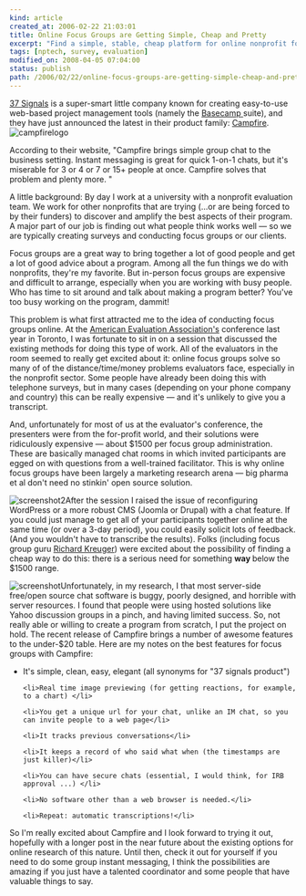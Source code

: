 ```yaml
---
kind: article
created_at: 2006-02-22 21:03:01
title: Online Focus Groups are Getting Simple, Cheap and Pretty
excerpt: "Find a simple, stable, cheap platform for online nonprofit focus groups"
tags: [nptech, survey, evaluation]
modified_on: 2008-04-05 07:04:00
status: publish 
path: /2006/02/22/online-focus-groups-are-getting-simple-cheap-and-pretty
---
```


<a href="http://www.37signals.com/">37 Signals</a> is a super-smart little company known for creating easy-to-use web-based project management tools (namely the <a href="http://www.basecamphq.com/">Basecamp </a>suite), and they have just announced the latest in their product family: <a href="http://www.campfirenow.com/">Campfire</a>. <img src='/static/images/campfirelogo_01.jpg' alt='campfirelogo' /> 

According to their website, "Campfire brings simple group chat to the business setting. Instant messaging is great for quick 1-on-1 chats, but it's miserable for 3 or 4 or 7 or 15+ people at once. Campfire solves that problem and plenty more. " 

A little background: By day I work at a university with a nonprofit evaluation team. We work for other nonprofits that are trying (...or are being forced to by their funders) to discover and amplify the best aspects of their program.  A major part of our job is finding out what people think works well &mdash; so we are typically creating surveys and conducting focus groups or our clients. 

Focus groups are a great way to bring together a lot of good people and get a lot of good advice about a program. Among all the fun things we do with nonprofits, they're my favorite. But in-person focus groups are expensive and difficult to arrange, especially when you are working with busy people. Who has time to sit around and talk about making a program better? You've too busy working on the program, dammit!

This problem is what first attracted me to the idea of conducting focus groups online. At the <a href="http://www.eval.org/">American Evaluation Association's</a> conference last year in Toronto, I was fortunate to sit in on a session that discussed the existing methods for doing this type of work.  All of the evaluators in the room seemed to really get excited about it: online focus groups solve so many of of the distance/time/money problems evaluators face, especially in the nonprofit sector. Some people have already been doing this with telephone surveys, but in many cases (depending on your phone company and country) this can be really expensive &mdash; and it's unlikely to give you a transcript. 

And, unfortunately for most of us at the evaluator's conference, the presenters were from the for-profit world, and their solutions were ridiculously expensive &mdash; about $1500 per focus group administration. These are basically managed chat rooms in which invited participants are egged on with questions from a well-trained facilitator. This is why online focus groups have been largely a marketing research arena &mdash; big pharma et al don't need no stinkin' open source solution. 

<img src='/static/images/shothighlight.jpg' alt='screenshot2' />After the session I raised the issue of reconfiguring WordPress or a more robust CMS (Joomla or Drupal) with a chat feature. If you could just manage to get all of your participants together online at the same time (or over a 3-day period), you could easily solicit lots of feedback. (And you wouldn't have to transcribe the results). Folks (including focus group guru <a href="http://www.amazon.com/gp/product/0761920706/qid=1140644287/sr=1-1/ref=sr_1_1/102-4438084-9236913?s=books&v=glance&n=283155">Richard Kreuger</a>) were excited about the possibility of finding a cheap way to do this: there is a serious need for something <strong>way </strong>below the $1500 range.  

<img src='/static/images/shotlocked.jpg' alt='screenshot' />Unfortunately, in my research, I that most server-side free/open source chat software is buggy, poorly designed, and horrible with server resources. I found that people were using hosted solutions like Yahoo discussion groups in a pinch, and having limited success. So, not really able or willing to create a program from scratch, I put the project on hold. The recent release of Campfire brings a number of awesome features to the under-$20 table. Here are my notes on the best features for focus groups with Campfire: 


<ul>
	<li>It's simple, clean, easy, elegant (all synonyms for "37 signals product")</li>

	<li>Real time image previewing (for getting reactions, for example, to a chart) </li>

	<li>You get a unique url for your chat, unlike an IM chat, so you can invite people to a web page</li>

	<li>It tracks previous conversations</li>

	<li>It keeps a record of who said what when (the timestamps are just killer)</li>

	<li>You can have secure chats (essential, I would think, for IRB approval ...) </li>

	<li>No software other than a web browser is needed.</li>

	<li>Repeat: automatic transcriptions!</li>
</ul>

So I'm really excited about Campfire and I look forward to trying it out, hopefully with a longer post in the near future about the existing options for online research of this nature. Until then, check it out for yourself if you need to do some group instant messaging, I think the possibilities are amazing if you just have a talented coordinator and some people that have valuable things to say. 



